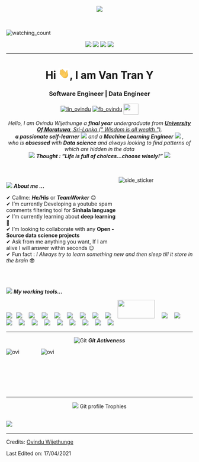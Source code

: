   <p align="center">
  <img src="https://s27389.pcdn.co/wp-content/uploads/2019/08/AdobeStock_244675452.jpeg" height="200">
</p>
<br>
<p align="left"> 
<img src="https://komarev.com/ghpvc/?username=OvinduWijethunge&amp;color=brightgreen" alt="watching_count">
 </p>
 <p align="center">
<img src="https://img.shields.io/badge/Age-26-blue">
  <img src="https://img.shields.io/badge/Focus-Machine%20Learning-brightgreen">
  <img src="https://img.shields.io/badge/Lives-Sri%20Lanka-success">
  <img src="https://img.shields.io/badge/Languages-English%20%26%20Sinhala-brightgreen">
</p>
<hr>
<h1 align="center">Hi <img src="https://raw.githubusercontent.com/ABSphreak/ABSphreak/master/gifs/Hi.gif" width="30px">, I am Van Tran Y </h1>
<h3 align="center">Software Engineer | Data Engineer </h3>
<p align="center">
<a href="https://www.linkedin.com/in/vantranycs/" target="blank"><img align="center" src="https://image.flaticon.com/icons/png/128/174/174857.png" alt="lin_ovindu" height="30" width="40"></a>  
<a href="https://www.facebook.com/yvantran0506/" target="blank"><img align="center" src="https://www.svgrepo.com/show/299425/facebook.svg" alt="fb_ovindu" height="30" width="40"></a>
 <a href="mailto: yvantran0506@gmail.com"><img align="center" src="https://seeklogo.com/images/G/gmail-new-2020-logo-32DBE11BB4-seeklogo.com.png" height="30" width="40"></a>
</p>
<p></p>

<p align="center">
  <em>
    Hello, I am Ovindu Wijethunge a <b>final year</b> undergraduate from <a href="https://uom.lk/"> <b>University Of Moratuwa</b>, Sri-Lanka (" Wisdom is all wealth ")</a>. <br>
    <b>a passionate self-learner</b> <img src="https://github.com/TheDudeThatCode/TheDudeThatCode/blob/master/Assets/Developer.gif" width="30px"> and a <b>Machine Learning Engineer</b>&nbsp;<img src="https://github.com/TheDudeThatCode/TheDudeThatCode/blob/master/Assets/Designer.gif" width="36px">&nbsp;,<br>who is <b>obsessed</b>
    with <b>Data science</b> and always looking to find patterns of which are hidden in the data 
  </em> 
  <br>
  <img src="https://media.giphy.com/media/gH3LO09IOiZIqePwv9/giphy.gif" width="50"> <b><i align="center">Thought : "Life is full of choices…choose wisely!”</i></b> <img src="https://media.giphy.com/media/qjqUcgIyRjsl2/giphy.gif" width="50">
</p>
<br><br>
<img align="right" width="200px" height="200px" alt="side_sticker" src="https://media.giphy.com/media/TEnXkcsHrP4YedChhA/giphy.gif">
<p><img src="https://media.giphy.com/media/iY8CRBdQXODJSCERIr/giphy.gif" width="30px">&nbsp;<em><strong>About me …</strong></em></p>
<p>✔ Callme: <em><strong>He/His</strong></em> or <em><strong>TeamWorker</strong></em> 😊 <br>
✔ I’m currently Developing a youtube spam comments filtering tool for <strong>Sinhala language</strong><br>
✔ I’m currently learning about <strong>deep learning</strong>🥰<br>
✔ I’m looking to collaborate with any <strong>Open - Source data science projects</strong><br>
✔ Ask from me anything you want, If I am alive I will answer within seconds 😉<br>
✔ Fun fact : <em>I Always try to learn something new and then sleep till it store in the brain</em> 😎<br><br><br><br></p>
<p><img src="https://media.giphy.com/media/iY8CRBdQXODJSCERIr/giphy.gif" width="30px">&nbsp;<em><strong>My working tools…</strong></em></p>
<p align="left">
</p><p><code><img height="50" src="https://github.com/uannabi/-/blob/master/resource/git.svg"></code>
<code> <img height="50" src="https://github.com/uannabi/-/blob/master/resource/python-icon.svg"> </code>
<code> <img height="50" src="https://www.vectorlogo.zone/logos/java/java-ar21.svg"> </code>
<code> <img height="50" src="https://upload.wikimedia.org/wikipedia/commons/7/7e/Spyder_logo.svg"> </code>
<code> <img height="50" src="https://www.vectorlogo.zone/logos/jupyter/jupyter-ar21.svg"> </code>
<code> <img height="50" src="https://www.vectorlogo.zone/logos/dotnet/dotnet-ar21.svg"> </code>
<code> <img height="50" src="https://www.vectorlogo.zone/logos/w3_html5/w3_html5-ar21.svg"> </code>
<code> <img height="50" src="https://www.vectorlogo.zone/logos/mysql/mysql-ar21.svg"> </code>
<code> <img height="50" src="https://www.vectorlogo.zone/logos/sqlite/sqlite-ar21.svg"> </code>
<code> <img height="50" src="https://matplotlib.org/2.2.5/_images/sphx_glr_logos2_001.png" width="100"> </code>
<code> <img height="50" src="https://upload.wikimedia.org/wikipedia/commons/thumb/e/ed/Pandas_logo.svg/768px-Pandas_logo.svg.png"> </code>
<code> <img height="50" src="https://www.vectorlogo.zone/logos/pocoo_flask/pocoo_flask-ar21.svg"> </code>
<code> <img height="50" src="https://www.vectorlogo.zone/logos/heroku/heroku-ar21.svg"> </code>
<code> <img height="50" src="https://www.vectorlogo.zone/logos/numpy/numpy-ar21.svg"> </code>
<code> <img height="50" src="https://raw.githubusercontent.com/valohai/ml-logos/master/scipy.svg"> </code>
<code> <img height="50" src="https://www.vectorlogo.zone/logos/reactjs/reactjs-ar21.svg"> </code>
<code> <img height="50" src="https://www.vectorlogo.zone/logos/laravel/laravel-ar21.svg"> </code>
<code> <img height="50" src="https://www.vectorlogo.zone/logos/javascript/javascript-ar21.svg"> </code>
<code> <img height="50" src="https://www.vectorlogo.zone/logos/netlifyapp_watercss/netlifyapp_watercss-ar21.svg"> </code>
<code> <img height="50" src="https://seeklogo.com/images/S/scikit-learn-logo-8766D07E2E-seeklogo.com.png"> </code>
<code> <img height="50" src="https://www.vectorlogo.zone/logos/tensorflow/tensorflow-ar21.svg"> </code></p>
  <hr>
  <p align="center">
 <img src="https://media.giphy.com/media/W5eoZHPpUx9sapR0eu/giphy.gif" width="30px" alt="Git">&nbsp;<i><b>Git Activeness</b></i></p>
<p><img align="left" src="https://github-readme-stats.vercel.app/api/top-langs?username=OvinduWijethunge&amp;show_icons=true&amp;locale=en&amp;layout=compact&amp;theme=chartreuse-dark" alt="ovi"></p>
<p>&nbsp;<img align="right" src="https://github-readme-stats.vercel.app/api?username=OvinduWijethunge&amp;show_icons=true&amp;locale=en&amp;theme=chartreuse-dark" alt="ovi" width="410"></p>
<br><br><br><br><br>
<hr>
<p align="center"><img src="https://media.giphy.com/media/QaMcXSekUWx7aogAUr/giphy.gif" width="30">&nbsp;Git profile Trophies</p><br>
<img src="https://github-profile-trophy.vercel.app/?username=OvinduWijethunge&amp;theme=juicyfresh&amp;no-bg=true">
<hr>
<p>Credits: <a href="https://github.com/OvinduWijethunge">Ovindu Wijethunge</a></p>
<p>Last Edited on: 17/04/2021</p> 

